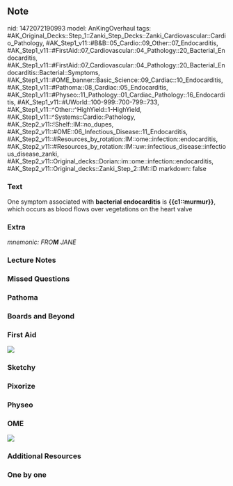 ## Note
nid: 1472072190993
model: AnKingOverhaul
tags: #AK_Original_Decks::Step_1::Zanki_Step_Decks::Zanki_Cardiovascular::Cardio_Pathology, #AK_Step1_v11::#B&B::05_Cardio::09_Other::07_Endocarditis, #AK_Step1_v11::#FirstAid::07_Cardiovascular::04_Pathology::20_Bacterial_Endocarditis, #AK_Step1_v11::#FirstAid::07_Cardiovascular::04_Pathology::20_Bacterial_Endocarditis::Bacterial::Symptoms, #AK_Step1_v11::#OME_banner::Basic_Science::09_Cardiac::10_Endocarditis, #AK_Step1_v11::#Pathoma::08_Cardiac::05_Endocarditis, #AK_Step1_v11::#Physeo::11_Pathology::01_Cardiac_Pathology::16_Endocarditis, #AK_Step1_v11::#UWorld::100-999::700-799::733, #AK_Step1_v11::^Other::^HighYield::1-HighYield, #AK_Step1_v11::^Systems::Cardio::Pathology, #AK_Step2_v11::!Shelf::IM::no_dupes, #AK_Step2_v11::#OME::06_Infectious_Disease::11_Endocarditis, #AK_Step2_v11::#Resources_by_rotation::IM::ome::infection::endocarditis, #AK_Step2_v11::#Resources_by_rotation::IM::uw::infectious_disease::infectious_disease_zanki, #AK_Step2_v11::Original_decks::Dorian::im::ome::infection::endocarditis, #AK_Step2_v11::Original_decks::Zanki_Step_2::IM::ID
markdown: false

### Text
<div>
  One symptom associated with <b>bacterial endocarditis</b> is
  <b>{{c1::murmur}}</b>, which occurs as blood flows over
  vegetations on the heart valve
</div>

### Extra
<i>mnemonic: FRO<b>M</b> JANE</i>

### Lecture Notes


### Missed Questions


### Pathoma


### Boards and Beyond


### First Aid
<img src="tmpr4FhLf.png">

### Sketchy


### Pixorize


### Physeo


### OME
<div class="ome-widget">
  <a href=
  "https://onlinemeded.org/spa/cardiac/endocarditis/acquire?ref=anki">
  <img src="_OME_AnkiFlashcards_Lesson_2.png"></a>
</div>

### Additional Resources


### One by one

